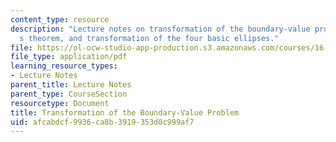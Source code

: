 ```yaml
---
content_type: resource
description: "Lecture notes on transformation of the boundary-value problem, Lambert\u2019\
  s theorem, and transformation of the four basic ellipses."
file: https://ol-ocw-studio-app-production.s3.amazonaws.com/courses/16-346-astrodynamics-fall-2008/afcabdcf9936ca8b3919353d0c999af7_lec_10.pdf
file_type: application/pdf
learning_resource_types:
- Lecture Notes
parent_title: Lecture Notes
parent_type: CourseSection
resourcetype: Document
title: Transformation of the Boundary-Value Problem
uid: afcabdcf-9936-ca8b-3919-353d0c999af7
---
```

